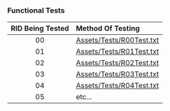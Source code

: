   ### Functional Tests
  
  | RID Being Tested | Method Of Testing |
  |:----------------:|:------------------|
  | 00 | [Assets/Tests/R00Test.txt](Assets/Tests/R00Test.txt) |
  | 01 | [Assets/Tests/R01Test.txt](Assets/Tests/R01Test.txt) |
  | 02 | [Assets/Tests/R02Test.txt](Assets/Tests/R02Test.txt) |
  | 03 | [Assets/Tests/R03Test.txt](Assets/Tests/R03Test.txt) |
  | 04 | [Assets/Tests/R04Test.txt](Assets/Tests/R04Test.txt) |
  | 05 | etc... |
